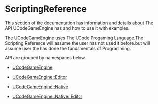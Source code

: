 # ScriptingReference

This section of the documentation has information and details about The API UCodeGameEngine has and how to use it with examples.


The UCodeGameEngine uses The UCode Progaming Language.The Scripting Reference will assume the user has not used it before.but will assume user the has done the fundamentals of Programming.


API are grouped by namespaces below.

- [UCodeGameEngine](./Scripting%20Reference/GameEngine.md)


- [UCodeGameEngine::Editor](./Scripting%20Reference/Editor.md)

- [UCodeGameEngine::Native](./Scripting%20Reference/NativeEngine.md.md)

- [UCodeGameEngine::Native::Editor](./Scripting%20Reference/Editor.md)